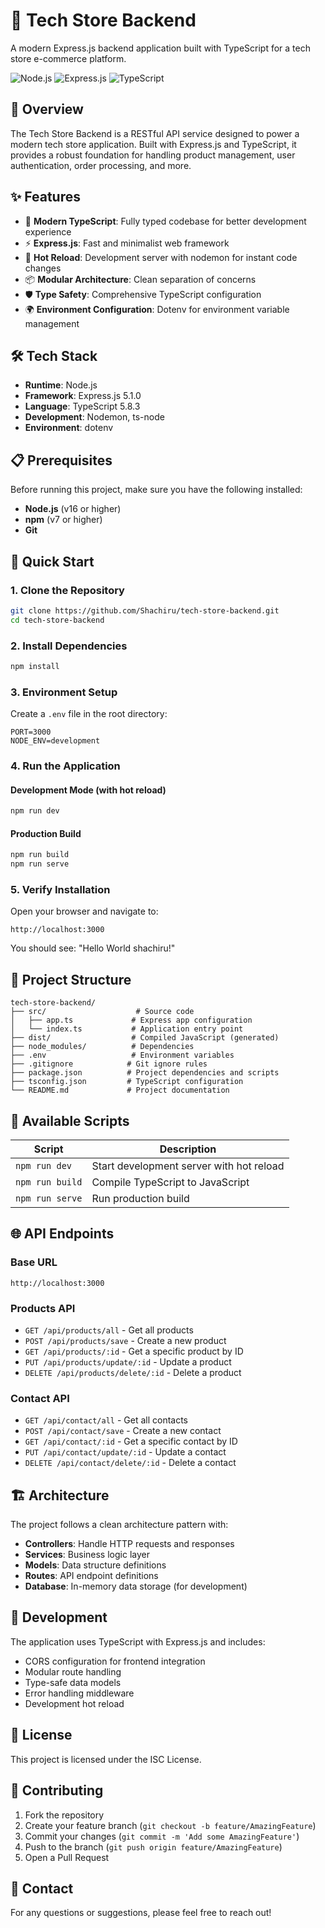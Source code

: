 # 🛒 Tech Store Backend

A modern Express.js backend application built with TypeScript for a tech store e-commerce platform.

![Node.js](https://img.shields.io/badge/Node.js-339933?style=for-the-badge&logo=nodedotjs&logoColor=white)
![Express.js](https://img.shields.io/badge/Express.js-000000?style=for-the-badge&logo=express&logoColor=white)
![TypeScript](https://img.shields.io/badge/TypeScript-007ACC?style=for-the-badge&logo=typescript&logoColor=white)

## 📖 Overview

The Tech Store Backend is a RESTful API service designed to power a modern tech store application. Built with Express.js and TypeScript, it provides a robust foundation for handling product management, user authentication, order processing, and more.

## ✨ Features

- 🚀 **Modern TypeScript**: Fully typed codebase for better development experience
- ⚡ **Express.js**: Fast and minimalist web framework
- 🔧 **Hot Reload**: Development server with nodemon for instant code changes
- 📦 **Modular Architecture**: Clean separation of concerns
- 🛡️ **Type Safety**: Comprehensive TypeScript configuration
- 🌍 **Environment Configuration**: Dotenv for environment variable management

## 🛠️ Tech Stack

- **Runtime**: Node.js
- **Framework**: Express.js 5.1.0
- **Language**: TypeScript 5.8.3
- **Development**: Nodemon, ts-node
- **Environment**: dotenv

## 📋 Prerequisites

Before running this project, make sure you have the following installed:

- **Node.js** (v16 or higher)
- **npm** (v7 or higher)
- **Git**

## 🚀 Quick Start

### 1. Clone the Repository

```bash
git clone https://github.com/Shachiru/tech-store-backend.git
cd tech-store-backend
```

### 2. Install Dependencies

```bash
npm install
```

### 3. Environment Setup

Create a `.env` file in the root directory:

```env
PORT=3000
NODE_ENV=development
```

### 4. Run the Application

#### Development Mode (with hot reload)
```bash
npm run dev
```

#### Production Build
```bash
npm run build
npm run serve
```

### 5. Verify Installation

Open your browser and navigate to:
```
http://localhost:3000
```

You should see: "Hello World shachiru!"

## 📁 Project Structure

```
tech-store-backend/
├── src/                    # Source code
│   ├── app.ts             # Express app configuration
│   └── index.ts           # Application entry point
├── dist/                  # Compiled JavaScript (generated)
├── node_modules/          # Dependencies
├── .env                   # Environment variables
├── .gitignore            # Git ignore rules
├── package.json          # Project dependencies and scripts
├── tsconfig.json         # TypeScript configuration
└── README.md             # Project documentation
```

## 🔧 Available Scripts

| Script | Description |
|--------|-------------|
| `npm run dev` | Start development server with hot reload |
| `npm run build` | Compile TypeScript to JavaScript |
| `npm run serve` | Run production build |

## 🌐 API Endpoints

### Base URL
```
http://localhost:3000
```

### Products API
- `GET /api/products/all` - Get all products
- `POST /api/products/save` - Create a new product
- `GET /api/products/:id` - Get a specific product by ID
- `PUT /api/products/update/:id` - Update a product
- `DELETE /api/products/delete/:id` - Delete a product

### Contact API
- `GET /api/contact/all` - Get all contacts
- `POST /api/contact/save` - Create a new contact
- `GET /api/contact/:id` - Get a specific contact by ID
- `PUT /api/contact/update/:id` - Update a contact
- `DELETE /api/contact/delete/:id` - Delete a contact

## 🏗️ Architecture

The project follows a clean architecture pattern with:

- **Controllers**: Handle HTTP requests and responses
- **Services**: Business logic layer
- **Models**: Data structure definitions
- **Routes**: API endpoint definitions
- **Database**: In-memory data storage (for development)

## 🔧 Development

The application uses TypeScript with Express.js and includes:
- CORS configuration for frontend integration
- Modular route handling
- Type-safe data models
- Error handling middleware
- Development hot reload

## 📝 License

This project is licensed under the ISC License.

## 🤝 Contributing

1. Fork the repository
2. Create your feature branch (`git checkout -b feature/AmazingFeature`)
3. Commit your changes (`git commit -m 'Add some AmazingFeature'`)
4. Push to the branch (`git push origin feature/AmazingFeature`)
5. Open a Pull Request

## 📧 Contact

For any questions or suggestions, please feel free to reach out!
